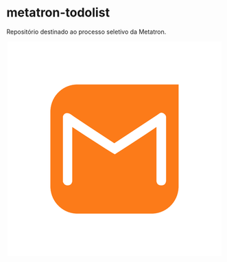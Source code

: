# metatron-todolist
Repositório destinado ao processo seletivo da Metatron.

<p align="center">
<img src="img/metatron.png">
</p>